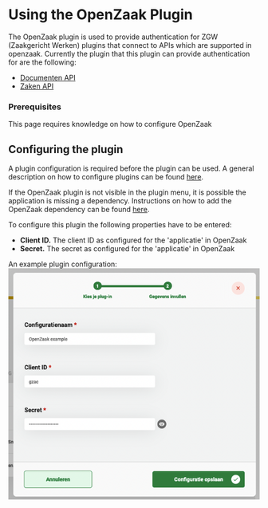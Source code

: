 # Using the OpenZaak Plugin

The OpenZaak plugin is used to provide authentication for ZGW (Zaakgericht Werken) plugins that connect to APIs which 
are supported in openzaak. Currently the plugin that this plugin can provide authentication for are the following:

- [Documenten API](../documenten-api/configure-plugin.md)
- [Zaken API](../zaken-api/configure-plugin.md)

### Prerequisites

This page requires knowledge on how to configure OpenZaak

## Configuring the plugin

A plugin configuration is required before the plugin can be used. A general description on how to configure
plugins can be found [here](../configure-plugin.md).

If the OpenZaak plugin is not visible in the plugin menu, it is possible the application is missing a dependency.
Instructions on how to add the OpenZaak dependency can be found 
[here](/valtimo-implementation/modules/openzaak.md).

To configure this plugin the following properties have to be entered:
- **Client ID.** The client ID as configured for the 'applicatie' in OpenZaak
- **Secret.** The secret as configured for the 'applicatie' in OpenZaak

An example plugin configuration:
![example plugin configuration](img/configure-plugin.png)
